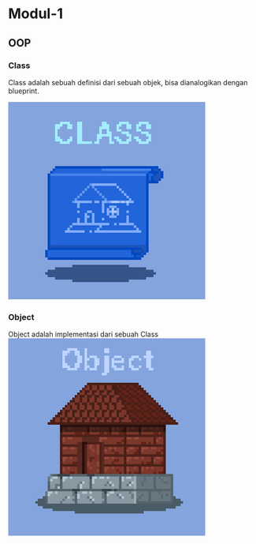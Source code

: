 # Modul-1

## OOP 

### Class

Class adalah sebuah definisi dari sebuah objek, bisa dianalogikan dengan blueprint.

![](./illustration_oop.gif)

### Object

Object adalah implementasi dari sebuah Class
![](./illustration_oop_1.gif)
